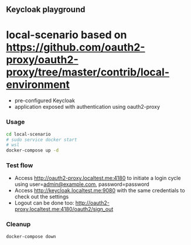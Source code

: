 ## Keycloak playground

# local-scenario based on https://github.com/oauth2-proxy/oauth2-proxy/tree/master/contrib/local-environment

* pre-configured Keycloak
* application exposed with authentication using oauth2-proxy


### Usage

```bash
cd local-scenario
# sudo service docker start
# wsl
docker-compose up -d
```

### Test flow

* Access http://oauth2-proxy.localtest.me:4180 to initiate a login cycle using user=admin@example.com, password=password
* Access http://keycloak.localtest.me:9080 with the same credentials to check out the settings
* Logout can be done too: http://oauth2-proxy.localtest.me:4180/oauth2/sign_out

### Cleanup

```bash
docker-compose down
```